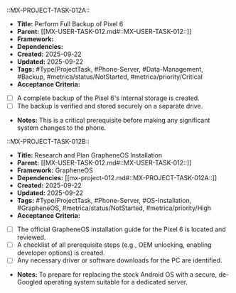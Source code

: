 ::MX-PROJECT-TASK-012A::
- **Title:** Perform Full Backup of Pixel 6
- **Parent:** [[MX-USER-TASK-012.md#::MX-USER-TASK-012::]]
- **Framework:** 
- **Dependencies:** 
- **Created:** 2025-09-22
- **Updated:** 2025-09-22
- **Tags:** #Type/ProjectTask, #Phone-Server, #Data-Management, #Backup, #metrica/status/NotStarted, #metrica/priority/Critical
- **Acceptance Criteria:**
- [ ] A complete backup of the Pixel 6's internal storage is created.
- [ ] The backup is verified and stored securely on a separate drive.
- **Notes:** This is a critical prerequisite before making any significant system changes to the phone.

::MX-PROJECT-TASK-012B::
- **Title:** Research and Plan GrapheneOS Installation
- **Parent:** [[MX-USER-TASK-012.md#::MX-USER-TASK-012::]]
- **Framework:** GrapheneOS
- **Dependencies:** [[mx-project-012.md#::MX-PROJECT-TASK-012A::]]
- **Created:** 2025-09-22
- **Updated:** 2025-09-22
- **Tags:** #Type/ProjectTask, #Phone-Server, #OS-Installation, #GrapheneOS, #metrica/status/NotStarted, #metrica/priority/High
- **Acceptance Criteria:**
- [ ] The official GrapheneOS installation guide for the Pixel 6 is located and reviewed.
- [ ] A checklist of all prerequisite steps (e.g., OEM unlocking, enabling developer options) is created.
- [ ] Any necessary driver or software downloads for the PC are identified.
- **Notes:** To prepare for replacing the stock Android OS with a secure, de-Googled operating system suitable for a dedicated server.